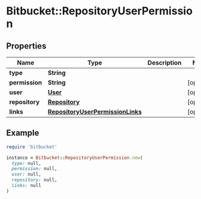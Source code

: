 # Bitbucket::RepositoryUserPermission

## Properties

| Name | Type | Description | Notes |
| ---- | ---- | ----------- | ----- |
| **type** | **String** |  |  |
| **permission** | **String** |  | [optional] |
| **user** | [**User**](User.md) |  | [optional] |
| **repository** | [**Repository**](Repository.md) |  | [optional] |
| **links** | [**RepositoryUserPermissionLinks**](RepositoryUserPermissionLinks.md) |  | [optional] |

## Example

```ruby
require 'bitbucket'

instance = Bitbucket::RepositoryUserPermission.new(
  type: null,
  permission: null,
  user: null,
  repository: null,
  links: null
)
```


